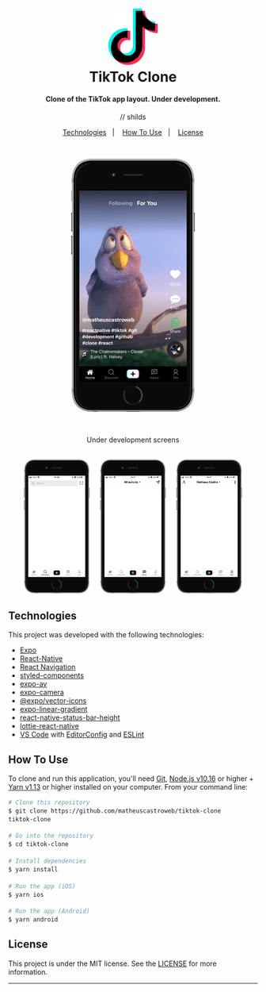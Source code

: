 <h1 align="center">
<img alt="tiktokclone" title="tiktokclone" src=".github/tiktok.png" width="100px" />
    <br>
    TikTok Clone
</h1>

<h4 align="center">
Clone of the TikTok app layout. Under development.
</h4>

<p align="center">
  // shilds
</p>

<p align="center">
  <a href="#technologies">Technologies</a>&nbsp;&nbsp;&nbsp;|&nbsp;&nbsp;&nbsp;
  <a href="#how-to-use">How To Use</a>&nbsp;&nbsp;&nbsp;|&nbsp;&nbsp;&nbsp;
  <a href="#license">License</a>
</p>
<br>
<p align="center">
 <img alt="tiktokclonepreview" title="tiktokclonepreview" src=".github/preview-01.png" /><br>
</p>
<br>
<p align="center">
  Under development screens
</p>

<p align="center">
 <br>
  <img alt="discover" title="discover" src=".github/preview-04.png" width="150px"   />
  <img alt="inbox" title="inbox" src=".github/preview-02.png" width="150px"   />
 <img alt="me" title="me" src=".github/preview-03.png"  width="150px"  />
</p>

## Technologies

This project was developed with the following technologies:

- [Expo](https://expo.io/)
- [React-Native](https://facebook.github.io/react-native/)
- [React Navigation](https://reactnavigation.org/)
- [styled-components](https://www.styled-components.com/)
- [expo-av](https://docs.expo.io/versions/latest/sdk/av/)
- [expo-camera](https://docs.expo.io/versions/latest/sdk/camera/)
- [@expo/vector-icons](https://expo.github.io/vector-icons/)
- [expo-linear-gradient](https://docs.expo.io/versions/latest/sdk/linear-gradient/)
- [react-native-status-bar-height](https://github.com/ovr/react-native-status-bar-height)
- [lottie-react-native](https://docs.expo.io/versions/latest/sdk/lottie/)
- [VS Code][vc] with [EditorConfig][vceditconfig] and [ESLint][vceslint]

## How To Use

To clone and run this application, you'll need [Git](https://git-scm.com), [Node.js v10.16][nodejs] or higher + [Yarn v1.13][yarn] or higher installed on your computer. From your command line:

```bash
# Clone this repository
$ git clone https://github.com/matheuscastroweb/tiktok-clone
tiktok-clone

# Go into the repository
$ cd tiktok-clone

# Install dependencies
$ yarn install

# Run the app (iOS)
$ yarn ios

# Run the app (Android)
$ yarn android
```

## License

This project is under the MIT license. See the [LICENSE](https://github.com/matheuscastroweb/tiktok-clone/blob/master/LICENSE) for more information.

---

[nodejs]: https://nodejs.org/
[yarn]: https://yarnpkg.com/
[vc]: https://code.visualstudio.com/
[vceditconfig]: https://marketplace.visualstudio.com/items?itemName=EditorConfig.EditorConfig
[vceslint]: https://marketplace.visualstudio.com/items?itemName=dbaeumer.vscode-eslint

